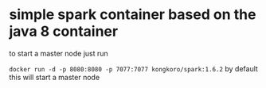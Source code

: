 # simple spark container based on the java 8 container

to start a master node just run

`docker run -d -p 8080:8080 -p 7077:7077 kongkoro/spark:1.6.2`    by default this will start a master node 
